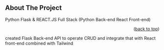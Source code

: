 <!-- ABOUT THE PROJECT -->
## About The Project


Python Flask & REACT.JS Full Stack (Python Back-end React Front-end)

<p align="right">(<a href="#readme-top">back to top</a>)</p>


created Flask Back-end API to operate CRUD and integrate that with React front-end combined with Tailwind

